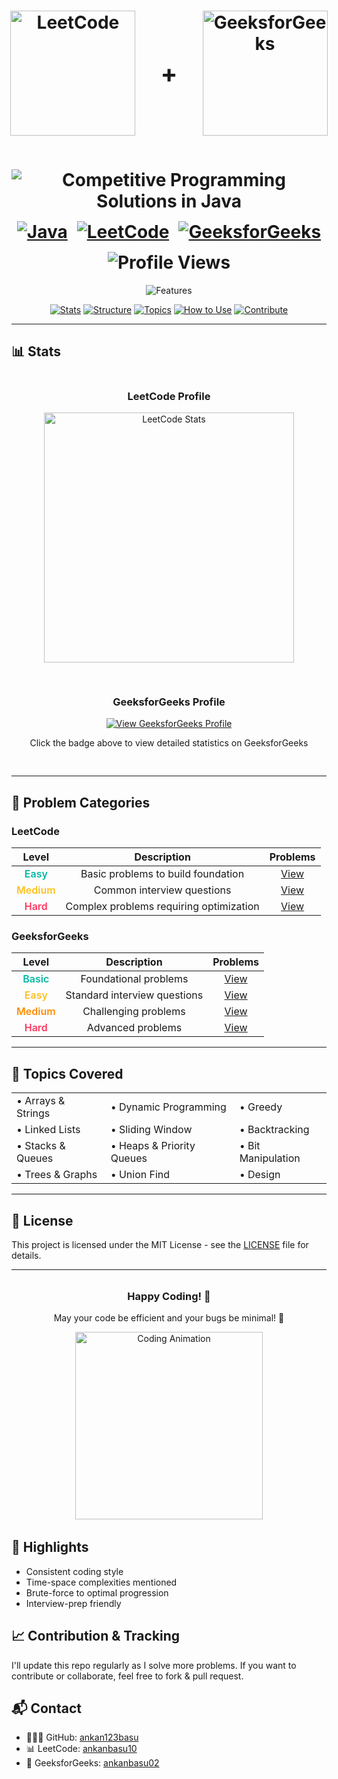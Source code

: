 <div align="center">
  <h1 align="center">
    <div style="display: flex; justify-content: center; gap: 40px; align-items: center; margin-bottom: 20px;">
      <a href="https://leetcode.com/">
        <img src="https://upload.wikimedia.org/wikipedia/commons/1/19/LeetCode_logo_black.png" alt="LeetCode" width="200"/>
      </a>
      <span style="font-size: 2.5rem; font-weight: bold;">+</span>
      <a href="https://www.geeksforgeeks.org/">
        <img src="https://media.geeksforgeeks.org/gfg-gg-logo.svg" alt="GeeksforGeeks" width="200"/>
      </a>
    </div>
    <br/>
    <img src="https://readme-typing-svg.herokuapp.com?font=Fira+Code&weight=600&size=30&duration=3000&pause=1000&color=FFA116&center=true&vCenter=true&width=800&height=50&lines=Competitive+Programming+Solutions+in+Java" alt="Competitive Programming Solutions in Java" />
    <br/>
    <div style="display: flex; justify-content: center; gap: 15px; flex-wrap: wrap; margin-top: 15px;">
      <a href="https://www.java.com/">
        <img src="https://img.shields.io/badge/Java-ED8B00?style=for-the-badge&logo=openjdk&logoColor=white" alt="Java"/>
      </a>
      <a href="https://leetcode.com/u/ankanbasu10/">
        <img src="https://img.shields.io/badge/LeetCode-000000?style=for-the-badge&logo=LeetCode&logoColor=#d16c06" alt="LeetCode"/>
      </a>
      <a href="https://www.geeksforgeeks.org/user/ankanbasu02/">
        <img src="https://img.shields.io/badge/GeeksforGeeks-298D46?style=for-the-badge&logo=geeksforgeeks&logoColor=white" alt="GeeksforGeeks"/>
      </a>
      <img src="https://komarev.com/ghpvc/?username=ankan123basu&label=Profile%20views&color=0e75b6&style=for-the-badge" alt="Profile Views"/>
    </div>
  </h1>

  <p align="center">
    <img src="https://readme-typing-svg.herokuapp.com?font=Fira+Code&size=18&duration=2000&pause=500&color=34D058&center=true&vCenter=true&width=800&height=50&lines=🔍+Curated+collection+of+optimized+LeetCode+and+GfG+solutions;🚀+Detailed+explanations+and+time+complexity+analysis;🎯+Categorized+by+platform,+difficulty+and+topics;💡+Perfect+for+interview+preparation;🔥+Updated+regularly+with+new+solutions" alt="Features" />
  </p>

  <p align="center">
    <a href="#-stats"><img src="https://img.shields.io/badge/Stats-FFA116?style=flat-square" alt="Stats"></a>
    <a href="#-structure"><img src="https://img.shields.io/badge/Structure-FFA116?style=flat-square" alt="Structure"></a>
    <a href="#-topics"><img src="https://img.shields.io/badge/Topics-FFA116?style=flat-square" alt="Topics"></a>
    <a href="#-how-to-use"><img src="https://img.shields.io/badge/How_To_Use-FFA116?style=flat-square" alt="How to Use"></a>
    <a href="#-contribution"><img src="https://img.shields.io/badge/Contribute-FFA116?style=flat-square" alt="Contribute"></a>
  </p>
</div>

---

## 📊 Stats

<div align="center">
  <div style="display: flex; flex-wrap: wrap; justify-content: center; gap: 30px; margin-bottom: 30px;">
    <div>
      <h3>LeetCode Profile</h3>
      <a href="https://leetcode.com/u/ankanbasu10/">
        <img src="https://leetcard.jacoblin.cool/ankanbasu10?ext=heatmap&theme=dark" alt="LeetCode Stats" width="400"/>
      </a>
    </div>
    <div style="text-align: center;">
      <h3>GeeksforGeeks Profile</h3>
      <a href="https://www.geeksforgeeks.org/user/ankanbasu02/" target="_blank">
        <img src="https://img.shields.io/badge/View_My_Profile-298D46?style=for-the-badge&logo=geeksforgeeks&logoColor=white" alt="View GeeksforGeeks Profile"/>
      </a>
      <p>Click the badge above to view detailed statistics on GeeksforGeeks</p>
    </div>
  </div>
</div>

---

## 🎯 Problem Categories

### LeetCode

<div align="center">

| Level | Description | Problems |
|:-----:|:-----------:|:--------:|
| <span style="color: #00B8A3; font-weight: 600">Easy</span> | Basic problems to build foundation | [View](/LeetCode/Easy) |
| <span style="color: #FFC01E; font-weight: 600">Medium</span> | Common interview questions | [View](/LeetCode/Medium) |
| <span style="color: #FF375F; font-weight: 600">Hard</span> | Complex problems requiring optimization | [View](/LeetCode/Hard) |

</div>

### GeeksforGeeks

<div align="center">

| Level | Description | Problems |
|:-----:|:-----------:|:--------:|
| <span style="color: #00B8A3; font-weight: 600">Basic</span> | Foundational problems | [View](/GeeksforGeeks/Basic) |
| <span style="color: #FFC01E; font-weight: 600">Easy</span> | Standard interview questions | [View](/GeeksforGeeks/Easy) |
| <span style="color: #FF8C00; font-weight: 600">Medium</span> | Challenging problems | [View](/GeeksforGeeks/Medium) |
| <span style="color: #FF375F; font-weight: 600">Hard</span> | Advanced problems | [View](/GeeksforGeeks/Hard) |

</div>

---

## 🧠 Topics Covered

<div align="center">
  <table>
    <tr>
      <td>• Arrays & Strings</td>
      <td>• Dynamic Programming</td>
      <td>• Greedy</td>
    </tr>
    <tr>
      <td>• Linked Lists</td>
      <td>• Sliding Window</td>
      <td>• Backtracking</td>
    </tr>
    <tr>
      <td>• Stacks & Queues</td>
      <td>• Heaps & Priority Queues</td>
      <td>• Bit Manipulation</td>
    </tr>
    <tr>
      <td>• Trees & Graphs</td>
      <td>• Union Find</td>
      <td>• Design</td>
    </tr>
  </table>
</div>

---

## 📝 License

This project is licensed under the MIT License - see the [LICENSE](LICENSE) file for details.

---

<div align="center" style="margin: 2rem 0;">
  <h3>Happy Coding! 🎉</h3>
  <p>May your code be efficient and your bugs be minimal! 🚀</p>
  <img src="https://media.giphy.com/media/v1.Y2lkPTc5MGI3NjExcTVuY3ZzZ3V5c2V2eXhhaWl6c2t3b2V6dWtqZzV6dWlwY3VzZiZlcD12MV9pbnRlcm5hbF9naWZfYnlfaWQmY3Q9Zw/3o7btPCcdNniyf0ArS/giphy.gif" width="300" alt="Coding Animation">
</div>

## 🌟 Highlights
- Consistent coding style
- Time-space complexities mentioned
- Brute-force to optimal progression
- Interview-prep friendly


## 📈 Contribution & Tracking
I'll update this repo regularly as I solve more problems. If you want to contribute or collaborate, feel free to fork & pull request.

## 📬 Contact
- 🧑🏻‍💻 GitHub: [ankan123basu](https://github.com/ankan123basu)
- 📊 LeetCode: [ankanbasu10](https://leetcode.com/u/ankanbasu10/)
- 🎯 GeeksforGeeks: [ankanbasu02](https://www.geeksforgeeks.org/user/ankanbasu02/)
